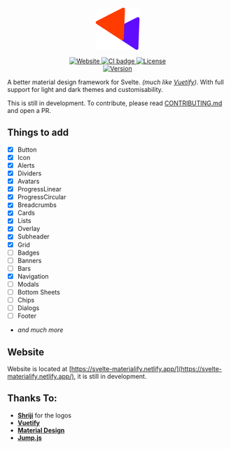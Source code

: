 <p align="center">
  <a href="https://svelte-materialify.netlify.app/" target="_blank">
    <img alt="Vuetify Logo" width="100" src="logo/logo.svg">
  </a>
</p>

<p align="center">
  <a href="https://app.netlify.com/sites/svelte-materialify/deploys">
  <img src="https://api.netlify.com/api/v1/badges/6a8094b5-107e-4512-a47d-1afd03069dbb/deploy-status" alt="Website">
  </a>
  <a href="https://github.com/thecomputerm/svelte-materialify/actions?query=workflow%3ACI">
    <img src="https://github.com/thecomputerm/svelte-materialify/workflows/CI/badge.svg" alt="CI badge">
  </a>
  <!-- One Day -->
  <!-- <a href="https://www.npmjs.com/package/svelte-materialify">
    <img src="https://img.shields.io/npm/dt/svelte-materialify.svg" alt="Downloads">
  </a>
  <a href="https://www.npmjs.com/package/svelte-materialify">
    <img src="https://img.shields.io/npm/dm/svelte-materialify.svg" alt="Downloads">
  </a>
  <br> -->
  <a href="https://github.com/thecomputerm/svelte-materialify/blob/master/LICENSE.md">
    <img src="https://img.shields.io/npm/l/svelte-materialify.svg" alt="License">
  </a>
  <br>
  <a href="https://www.npmjs.com/package/svelte-materialify">
    <img src="https://img.shields.io/npm/v/svelte-materialify.svg" alt="Version">
  </a>
</p>

A better material design framework for Svelte. _(much like [Vuetify](https://vuetifyjs.com/))_. With full support for light and dark themes and customisability.

This is still in development. To contribute, please read [CONTRIBUTING.md](./CONTRIBUTING.md) and open a PR.

## Things to add

- [x] Button
- [x] Icon
- [x] Alerts
- [x] Dividers
- [x] Avatars
- [x] ProgressLinear
- [x] ProgressCircular
- [x] Breadcrumbs
- [x] Cards
- [x] Lists
- [x] Overlay
- [x] Subheader
- [x] Grid
- [ ] Badges
- [ ] Banners
- [ ] Bars
- [x] Navigation
- [ ] Modals
- [ ] Bottom Sheets
- [ ] Chips
- [ ] Dialogs
- [ ] Footer
- _and much more_


## Website
Website is located at [https://svelte-materialify.netlify.app/](https://svelte-materialify.netlify.app/), it is still in development.

## Thanks To:
- __[Shriji](https://github.com/peopledrivemecrazy)__ for the logos
- __[Vuetify](https://vuetifyjs.com/)__
- __[Material Design](https://material.io/components/)__
- __[Jump.js](https://github.com/callmecavs/jump.js)__

